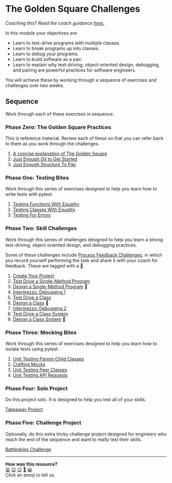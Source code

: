 # The Golden Square Challenges

_Coaching this? Read the coach guidance
[here.](https://github.com/makersacademy/slug/blob/main/materials/universe/golden_square/HOW_TO_COACH.x.md)_

In this module your objectives are:

* Learn to test-drive programs with multiple classes.
* Learn to break programs up into classes.
* Learn to debug your programs.
* Learn to build software as a pair.
* Learn to explain why test-driving, object-oriented design, debugging, and
  pairing are powerful practices for software engineers.

You will achieve these by working through a sequence of exercises and
challenges over two weeks.

## Sequence

Work through each of these exercises in sequence.

### Phase Zero: The Golden Square Practices

This is reference material. Review each of these so that you can refer back to
them as you work through the challenges.

1. [A concise explanation of The Golden Square](pills/the_golden_square.md)
2. [Just Enough Git to Get Started](pills/just_enough_git.md)
3. [Just Enough Structure To Pair](pills/just_enough_pairing.md)

<!-- OMITTED -->

### Phase One: Testing Bites

Work through this series of exercises designed to help you learn how to write
tests with pytest.

1. [Testing Functions With Equality](testing_bites/01_testing_functions_with_equality_bite.md)
2. [Testing Classes With Equality](testing_bites/02_testing_classes_with_equality_bite.md)
3. [Testing For Errors](testing_bites/03_testing_for_errors_bite.md)

### Phase Two: Skill Challenges

Work through this series of challenges designed to help you learn a strong
test-driving, object-oriented design, and debugging practices.

Some of these challenges include [Process Feedback
Challenges](pills/process_feedback_challenges.md), in which you record yourself
performing the task and share it with your coach for feedback. These are tagged
with a :satellite:.

1. [Create Your Project](challenges/01_create_your_project.md)
2. [Test Drive a Single-Method Program](challenges/02_test_drive_a_single_function.md)
3. [Design a Single-Method Program](challenges/03_design_a_single_function.md) :satellite:
4. [Intermezzo: Debugging 1](challenges/04_intermezzo_debugging_1.md)
5. [Test Drive a Class](challenges/05_test_drive_a_class.md)
6. [Design a Class](challenges/06_design_a_class.md) :satellite:
7. [Intermezzo: Debugging 2](challenges/07_intermezzo_debugging_2.md)
8. [Test Drive a Class System](challenges/08_test_drive_a_class_system.md) 
9. [Design a Class System](challenges/09_design_a_class_system.md) :satellite:

### Phase Three: Mocking Bites

Work through this series of exercises designed to help you learn how to isolate
tests using pytest.

1. [Unit Testing Parent-Child Classes](mocking_bites/01_unit_testing_parent_child_classes_bite.md)
2. [Crafting Mocks](mocking_bites/02_crafting_mocks_bite.md)
3. [Unit Testing Peer Classes](mocking_bites/03_unit_testing_peer_classes_bite.md)
4. [Unit Testing API Requests](mocking_bites/04_unit_testing_api_requests_bite.md)

### Phase Four: Solo Project

Do this project solo. It is designed to help you test all of your skills.

[Takeaway Project](projects/README.md)

### Phase Five: Challenge Project

Optionally, do this extra tricky challenge project designed for engineers who
reach the end of the sequence and want to really test their skills.

[Battleships Challenge](codebases/battleships)



<!-- BEGIN GENERATED SECTION DO NOT EDIT -->

---

**How was this resource?**  
[😫](https://airtable.com/shrUJ3t7KLMqVRFKR?prefill_Repository=makersacademy%2Fgolden-square-in-python&prefill_File=README.md&prefill_Sentiment=😫) [😕](https://airtable.com/shrUJ3t7KLMqVRFKR?prefill_Repository=makersacademy%2Fgolden-square-in-python&prefill_File=README.md&prefill_Sentiment=😕) [😐](https://airtable.com/shrUJ3t7KLMqVRFKR?prefill_Repository=makersacademy%2Fgolden-square-in-python&prefill_File=README.md&prefill_Sentiment=😐) [🙂](https://airtable.com/shrUJ3t7KLMqVRFKR?prefill_Repository=makersacademy%2Fgolden-square-in-python&prefill_File=README.md&prefill_Sentiment=🙂) [😀](https://airtable.com/shrUJ3t7KLMqVRFKR?prefill_Repository=makersacademy%2Fgolden-square-in-python&prefill_File=README.md&prefill_Sentiment=😀)  
Click an emoji to tell us.

<!-- END GENERATED SECTION DO NOT EDIT -->
